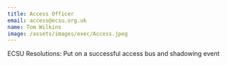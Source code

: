 ```yaml
---
title: Access Officer
email: access@ecsu.org.uk
name: Tom Wilkins
image: /assets/images/exec/Access.jpeg
---
```


ECSU Resolutions: Put on a successful access bus and shadowing event
